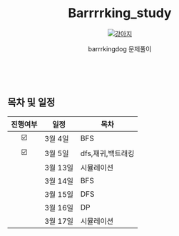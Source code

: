 <div align="center">

  # Barrrrking_study

[![강아지](https://github.com/alpapago/barrking_study/assets/117890994/33f51cf8-cac2-4802-832d-8f2fa54f5eb1)](https://github.com/encrypted-def/basic-algo-lecture/blob/master/workbook.md)

barrrkingdog 문제풀이
</br>
</br>
</div>


</br>

<br>

## 목차 및 일정
|진행여부|일정|목차|
|:-:|-------|----------------|
|☑️|3월 4일| BFS |
|☑️|3월 5일| dfs,재귀,백트래킹 |
||3월 13일| 시뮬레이션 |
||3월 14일| BFS |
||3월 15일| DFS |
||3월 16일| DP |
||3월 17일| 시뮬레이션 |

